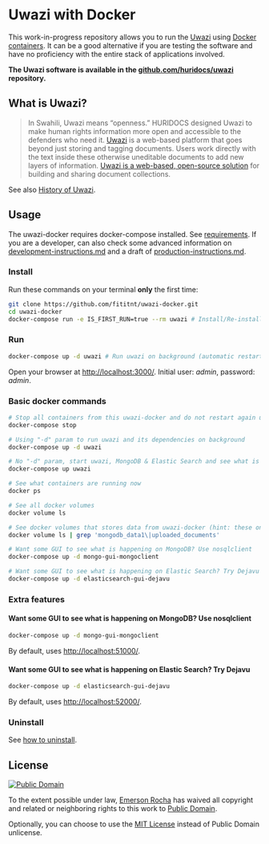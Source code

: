 # Uwazi with Docker
This work-in-progress repository allows you to run the
[Uwazi](http://www.uwazi.io) using [Docker containers](https://docker.com). It
can be a good alternative if you are testing the software and have no
proficiency with the entire stack of applications involved.

**The Uwazi software is available in the [github.com/huridocs/uwazi](https://github.com/huridocs/uwazi/)
repository.**

## What is Uwazi?

> In Swahili, Uwazi means “openness.” HURIDOCS designed Uwazi to make human rights
information more open and accessible to the defenders who need it.
[Uwazi](http://www.uwazi.io) is a web-based platform that goes beyond just
storing and tagging documents. Users work directly with the text inside these
otherwise uneditable documents to add new layers of information.
[Uwazi is a web-based, open-source solution](https://github.com/huridocs/uwazi/)
for building and sharing document collections.

See also [History of Uwazi](https://github.com/huridocs/uwazi/wiki/History-of-Uwazi).

## Usage
The uwazi-docker requires docker-compose installed. See
[requirements](requirements.md). If you are a developer, can also check some
advanced information on [development-instructions.md](development-instructions.md)
and a draft of [production-instructions.md](production-instructions.md).

### Install
Run these commands on your terminal **only** the first time:

```bash
git clone https://github.com/fititnt/uwazi-docker.git
cd uwazi-docker
docker-compose run -e IS_FIRST_RUN=true --rm uwazi # Install/Re-install from empty data

```
<!-- docker-compose run --rm uwazi-installer -->

### Run

```bash
docker-compose up -d uwazi # Run uwazi on background (automatic restart on reboot unless stopped)
```

Open your browser at <http://localhost:3000/>. Initial user: _admin_, password: _admin_.

### Basic docker commands

```bash
# Stop all containers from this uwazi-docker and do not restart again until you explicit ask for it
docker-compose stop

# Using "-d" param to run uwazi and its dependencies on background
docker-compose up -d uwazi

# No "-d" param, start uwazi, MongoDB & Elastic Search and see what is happening inside the containers
docker-compose up uwazi

# See what containers are running now
docker ps

# See all docker volumes
docker volume ls

# See docker volumes that stores data from uwazi-docker (hint: these ones to backup & restore)
docker volume ls | grep 'mongodb_data1\|uploaded_documents'

# Want some GUI to see what is happening on MongoDB? Use nosqlclient
docker-compose up -d mongo-gui-mongoclient

# Want some GUI to see what is happening on Elastic Search? Try Dejavu
docker-compose up -d elasticsearch-gui-dejavu
```

### Extra features

#### Want some GUI to see what is happening on MongoDB? Use nosqlclient

```bash
docker-compose up -d mongo-gui-mongoclient
```

By default, uses <http://localhost:51000/>.

#### Want some GUI to see what is happening on Elastic Search? Try Dejavu

```bash
docker-compose up -d elasticsearch-gui-dejavu
```

By default, uses <http://localhost:52000/>.

### Uninstall

See [how to uninstall](uninstall.md).

## License

[![Public Domain](https://i.creativecommons.org/p/zero/1.0/88x31.png)](UNLICENSE)

To the extent possible under law, [Emerson Rocha](https://github.com/fititnt)
has waived all copyright and related or neighboring rights to this work to
[Public Domain](UNLICENSE).

Optionally, you can choose to use the [MIT License](https://opensource.org/licenses/MIT)
instead of Public Domain unlicense.


<!--

# Tests on Ubuntu 20.04 LTS

    fititnt@bravo:/workspace/git/fititnt/uwazi-docker$ docker compose --file /workspace/git/fititnt/uwazi-docker/docker-compose.yml run -e IS_FIRST_RUN=true --rm uwazi
    stat /workspace/git/fititnt/uwazi-docker/docker-compose.yml: no such file or directory
    fititnt@bravo:/workspace/git/fititnt/uwazi-docker$ docker compose --file docker-compose.yml run -e IS_FIRST_RUN=true --rm uwazi
    stat /var/lib/snapd/void/docker-compose.yml: no such file or directory

    fititnt@bravo:~/Downloads/uwazi-docker$ sudo su
    [sudo] password for fititnt: 
    root@bravo:/home/fititnt/Downloads/uwazi-docker# docker compose --file docker-compose.yml run -e IS_FIRST_RUN=true --rm uwazi

    Logs
    (...)
    #0 3.526 Err http://security.debian.org jessie/updates/main amd64 Packages
    #0 3.526   404  Not Found [IP: 151.101.130.132 80]
    #0 3.786 Err http://deb.debian.org jessie/main amd64 Packages
    #0 3.786   404  Not Found
    #0 4.000 Err http://deb.debian.org jessie-updates/main amd64 Packages
    #0 4.000   404  Not Found
    (...)

- Potential problems
  - https://github.com/nodejs/docker-node/issues/1916
  - https://github.com/nodejs/docker-node/issues/1918

- EOL debian
  - https://endoflife.date/debian
- Mongo 4.2
  - https://repo.mongodb.org/apt/debian/dists/bullseye/mongodb-org/


-->